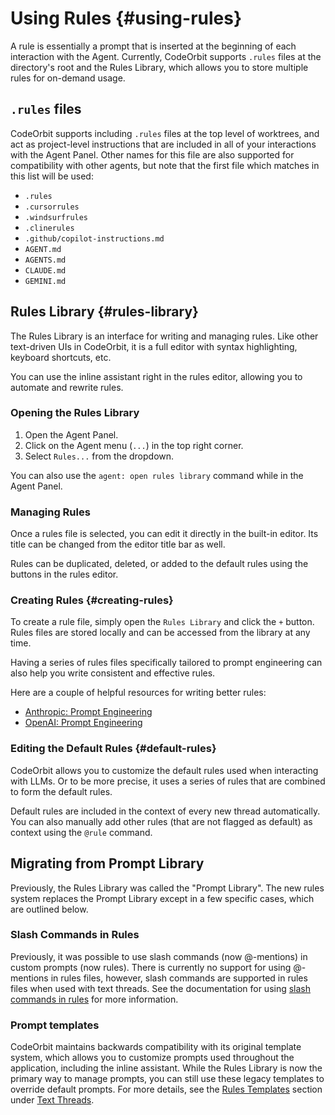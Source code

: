 # Using Rules {#using-rules}

A rule is essentially a prompt that is inserted at the beginning of each interaction with the Agent.
Currently, CodeOrbit supports `.rules` files at the directory's root and the Rules Library, which allows you to store multiple rules for on-demand usage.

## `.rules` files

CodeOrbit supports including `.rules` files at the top level of worktrees, and act as project-level instructions that are included in all of your interactions with the Agent Panel.
Other names for this file are also supported for compatibility with other agents, but note that the first file which matches in this list will be used:

- `.rules`
- `.cursorrules`
- `.windsurfrules`
- `.clinerules`
- `.github/copilot-instructions.md`
- `AGENT.md`
- `AGENTS.md`
- `CLAUDE.md`
- `GEMINI.md`

## Rules Library {#rules-library}

The Rules Library is an interface for writing and managing rules. Like other text-driven UIs in CodeOrbit, it is a full editor with syntax highlighting, keyboard shortcuts, etc.

You can use the inline assistant right in the rules editor, allowing you to automate and rewrite rules.

### Opening the Rules Library

1. Open the Agent Panel.
2. Click on the Agent menu (`...`) in the top right corner.
3. Select `Rules...` from the dropdown.

You can also use the `agent: open rules library` command while in the Agent Panel.

### Managing Rules

Once a rules file is selected, you can edit it directly in the built-in editor. Its title can be changed from the editor title bar as well.

Rules can be duplicated, deleted, or added to the default rules using the buttons in the rules editor.

### Creating Rules {#creating-rules}

To create a rule file, simply open the `Rules Library` and click the `+` button. Rules files are stored locally and can be accessed from the library at any time.

Having a series of rules files specifically tailored to prompt engineering can also help you write consistent and effective rules.

Here are a couple of helpful resources for writing better rules:

- [Anthropic: Prompt Engineering](https://docs.anthropic.com/en/docs/build-with-claude/prompt-engineering/overview)
- [OpenAI: Prompt Engineering](https://platform.openai.com/docs/guides/prompt-engineering)

### Editing the Default Rules {#default-rules}

CodeOrbit allows you to customize the default rules used when interacting with LLMs.
Or to be more precise, it uses a series of rules that are combined to form the default rules.

Default rules are included in the context of every new thread automatically.
You can also manually add other rules (that are not flagged as default) as context using the `@rule` command.

## Migrating from Prompt Library

Previously, the Rules Library was called the "Prompt Library".
The new rules system replaces the Prompt Library except in a few specific cases, which are outlined below.

### Slash Commands in Rules

Previously, it was possible to use slash commands (now @-mentions) in custom prompts (now rules).
There is currently no support for using @-mentions in rules files, however, slash commands are supported in rules files when used with text threads.
See the documentation for using [slash commands in rules](./text-threads.md#slash-commands-in-rules) for more information.

### Prompt templates

CodeOrbit maintains backwards compatibility with its original template system, which allows you to customize prompts used throughout the application, including the inline assistant.
While the Rules Library is now the primary way to manage prompts, you can still use these legacy templates to override default prompts.
For more details, see the [Rules Templates](./text-threads.md#rule-templates) section under [Text Threads](./text-threads.md).
